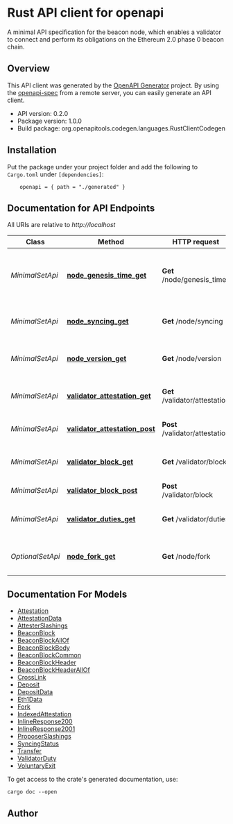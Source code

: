 # Rust API client for openapi

A minimal API specification for the beacon node, which enables a validator to connect and perform its obligations on the Ethereum 2.0 phase 0 beacon chain.

## Overview

This API client was generated by the [OpenAPI Generator](https://openapi-generator.tech) project.  By using the [openapi-spec](https://openapis.org) from a remote server, you can easily generate an API client.

- API version: 0.2.0
- Package version: 1.0.0
- Build package: org.openapitools.codegen.languages.RustClientCodegen

## Installation

Put the package under your project folder and add the following to `Cargo.toml` under `[dependencies]`:

```
    openapi = { path = "./generated" }
```

## Documentation for API Endpoints

All URIs are relative to *http://localhost*

Class | Method | HTTP request | Description
------------ | ------------- | ------------- | -------------
*MinimalSetApi* | [**node_genesis_time_get**](docs/MinimalSetApi.md#node_genesis_time_get) | **Get** /node/genesis_time | Get the genesis_time parameter from beacon node configuration.
*MinimalSetApi* | [**node_syncing_get**](docs/MinimalSetApi.md#node_syncing_get) | **Get** /node/syncing | Poll to see if the the beacon node is syncing.
*MinimalSetApi* | [**node_version_get**](docs/MinimalSetApi.md#node_version_get) | **Get** /node/version | Get version string of the running beacon node.
*MinimalSetApi* | [**validator_attestation_get**](docs/MinimalSetApi.md#validator_attestation_get) | **Get** /validator/attestation | Produce an attestation, without signature.
*MinimalSetApi* | [**validator_attestation_post**](docs/MinimalSetApi.md#validator_attestation_post) | **Post** /validator/attestation | Publish a signed attestation.
*MinimalSetApi* | [**validator_block_get**](docs/MinimalSetApi.md#validator_block_get) | **Get** /validator/block | Produce a new block, without signature.
*MinimalSetApi* | [**validator_block_post**](docs/MinimalSetApi.md#validator_block_post) | **Post** /validator/block | Publish a signed block.
*MinimalSetApi* | [**validator_duties_get**](docs/MinimalSetApi.md#validator_duties_get) | **Get** /validator/duties | Get validator duties for the requested validators.
*OptionalSetApi* | [**node_fork_get**](docs/OptionalSetApi.md#node_fork_get) | **Get** /node/fork | Get fork information from running beacon node.


## Documentation For Models

 - [Attestation](docs/Attestation.md)
 - [AttestationData](docs/AttestationData.md)
 - [AttesterSlashings](docs/AttesterSlashings.md)
 - [BeaconBlock](docs/BeaconBlock.md)
 - [BeaconBlockAllOf](docs/BeaconBlockAllOf.md)
 - [BeaconBlockBody](docs/BeaconBlockBody.md)
 - [BeaconBlockCommon](docs/BeaconBlockCommon.md)
 - [BeaconBlockHeader](docs/BeaconBlockHeader.md)
 - [BeaconBlockHeaderAllOf](docs/BeaconBlockHeaderAllOf.md)
 - [CrossLink](docs/CrossLink.md)
 - [Deposit](docs/Deposit.md)
 - [DepositData](docs/DepositData.md)
 - [Eth1Data](docs/Eth1Data.md)
 - [Fork](docs/Fork.md)
 - [IndexedAttestation](docs/IndexedAttestation.md)
 - [InlineResponse200](docs/InlineResponse200.md)
 - [InlineResponse2001](docs/InlineResponse2001.md)
 - [ProposerSlashings](docs/ProposerSlashings.md)
 - [SyncingStatus](docs/SyncingStatus.md)
 - [Transfer](docs/Transfer.md)
 - [ValidatorDuty](docs/ValidatorDuty.md)
 - [VoluntaryExit](docs/VoluntaryExit.md)


To get access to the crate's generated documentation, use:

```
cargo doc --open
```

## Author



